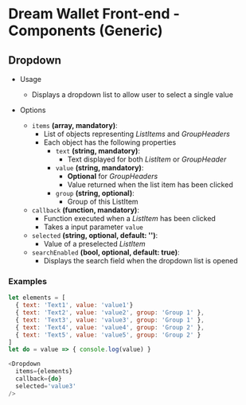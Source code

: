 # Dream Wallet Front-end - Components (Generic)

## Dropdown

* Usage
    * Displays a dropdown list to allow user to select a single value

* Options
    * `items` **(array, mandatory)**:
        * List of objects representing *ListItems* and *GroupHeaders*
        * Each object has the following properties 
            * `text` **(string, mandatory)**:
                * Text displayed for both *ListItem* or *GroupHeader*
            * `value` **(string, mandatory)**:
                * **Optional** for *GroupHeaders*
                * Value returned when the list item has been clicked
            * `group` **(string, optional)**:
                * Group of this ListItem
    * `callback` **(function, mandatory)**:
        * Function executed when a *ListItem* has been clicked
        * Takes a input parameter `value`
    * `selected` **(string, optional, default: '')**:
        * Value of a preselected *ListItem*
    * `searchEnabled` **(bool, optional, default: true)**:
        * Displays the search field when the dropdown list is opened

### Examples

```javascript
let elements = [
  { text: 'Text1', value: 'value1'}
  { text: 'Text2', value: 'value2', group: 'Group 1' },
  { text: 'Text3', value: 'value3', group: 'Group 1' },
  { text: 'Text4', value: 'value4', group: 'Group 2' },
  { text: 'Text5', value: 'value5', group: 'Group 2' }
]
let do = value => { console.log(value) }

<Dropdown 
  items={elements}
  callback={do}
  selected='value3'
/>
```
